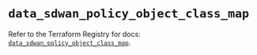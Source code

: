 # `data_sdwan_policy_object_class_map`

Refer to the Terraform Registry for docs: [`data_sdwan_policy_object_class_map`](https://registry.terraform.io/providers/ciscodevnet/sdwan/0.8.0/docs/data-sources/policy_object_class_map).
